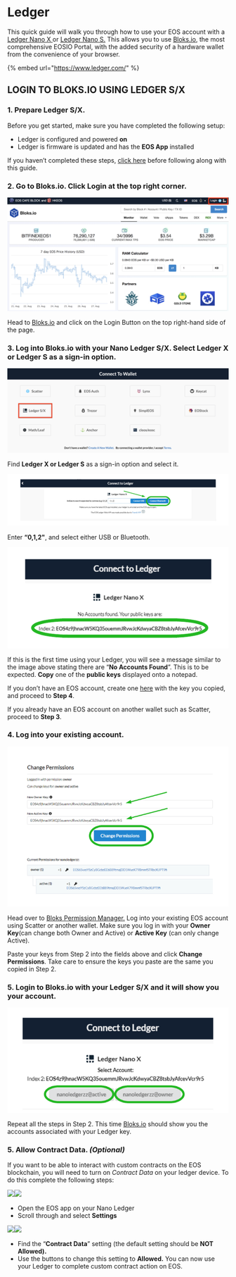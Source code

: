 # Ledger

This quick guide will walk you through how to use your EOS account with a [Ledger Nano X ](https://shop.ledger.com/products/ledger-nano-x)or [Ledger Nano S.](https://shop.ledger.com/products/ledger-nano-s/) This allows you to use [Bloks.io](https://bloks.io/), the most comprehensive EOSIO Portal, with the added security of a hardware wallet from the convenience of your browser.

{% embed url="https://www.ledger.com/" %}

## LOGIN TO BLOKS.IO USING LEDGER S/X

### 1. Prepare Ledger S/X.

Before you get started, make sure you have completed the following setup:

* Ledger is configured and powered **on**
* Ledger is firmware is updated and has the **EOS App** installed

If you haven’t completed these steps, [click here](https://support.ledger.com/hc/en-us/articles/360000613793-Set-up-as-new-device) before following along with this guide.

### 2. Go to Bloks.io. Click Login at the top right corner.&#x20;

![](<../../.gitbook/assets/image (57).png>)

&#x20;Head to [Bloks.io](https://bloks.io/) and click on the Login Button on the top right-hand side of the page.

### 3. Log into Bloks.io with your Nano Ledger S/X. Select Ledger X or Ledger S as a sign-in option.

![](<../../.gitbook/assets/image (123).png>)

Find **Ledger X or Ledger S** as a sign-in option and select it.

![](<../../.gitbook/assets/image (203).png>)

Enter **“0,1,2"**, and select either USB or Bluetooth.

![](<../../.gitbook/assets/image (109).png>)

If this is the first time using your Ledger, you will see a message similar to the image above stating there are “**No Accounts Found**”. This is to be expected. **Copy** one of the **public keys** displayed onto a notepad.

If you don’t have an EOS account, create one [here](https://bloks.io/wallet/create-account) with the key you copied, and proceed to **Step 4**.

If you already have an EOS account on another wallet such as Scatter, proceed to **Step 3**.

### 4. Log into your existing account.

![](<../../.gitbook/assets/image (137).png>)

Head over to [Bloks Permission Manager.](https://bloks.io/wallet/permissions) Log into your existing EOS account using Scatter or another wallet. Make sure you log in with your **Owner Key**(can change both Owner and Active) or **Active Key** (can only change Active).

Paste your keys from Step 2 into the fields above and click **Change Permissions**. Take care to ensure the keys you paste are the same you copied in Step 2.

### 5. Login to Bloks.io with your Ledger S/X and it will show you your account.

![](<../../.gitbook/assets/image (204).png>)

Repeat all the steps in Step 2. This time [Bloks.io](https://bloks.io/) should show you the accounts associated with your Ledger key.

### 5. Allow Contract Data. _(Optional)_

If you want to be able to interact with custom contracts on the EOS blockchain, you will need to turn on _Contract Data_ on your ledger device. To do this complete the following steps:

![](https://miro.medium.com/max/500/1\*C\_ZZd9nE9eNQKI0q1L247A.jpeg)![](https://miro.medium.com/max/500/1\*cDP9gVPbafkkAYYbExQgxQ.jpeg)

* Open the EOS app on your Nano Ledger
* Scroll through and select **Settings**

![](https://miro.medium.com/max/500/1\*uqoTCgU3NwzOZ-w4rwCQ3Q.jpeg)![](https://miro.medium.com/max/500/1\*pFHCxHL6-kYvqXBcujfUxw.jpeg)

* Find the “**Contract Data**” setting (the default setting should be **NOT Allowed).**
* Use the buttons to change this setting to **Allowed.** You can now use your Ledger to complete custom contract action on EOS.
